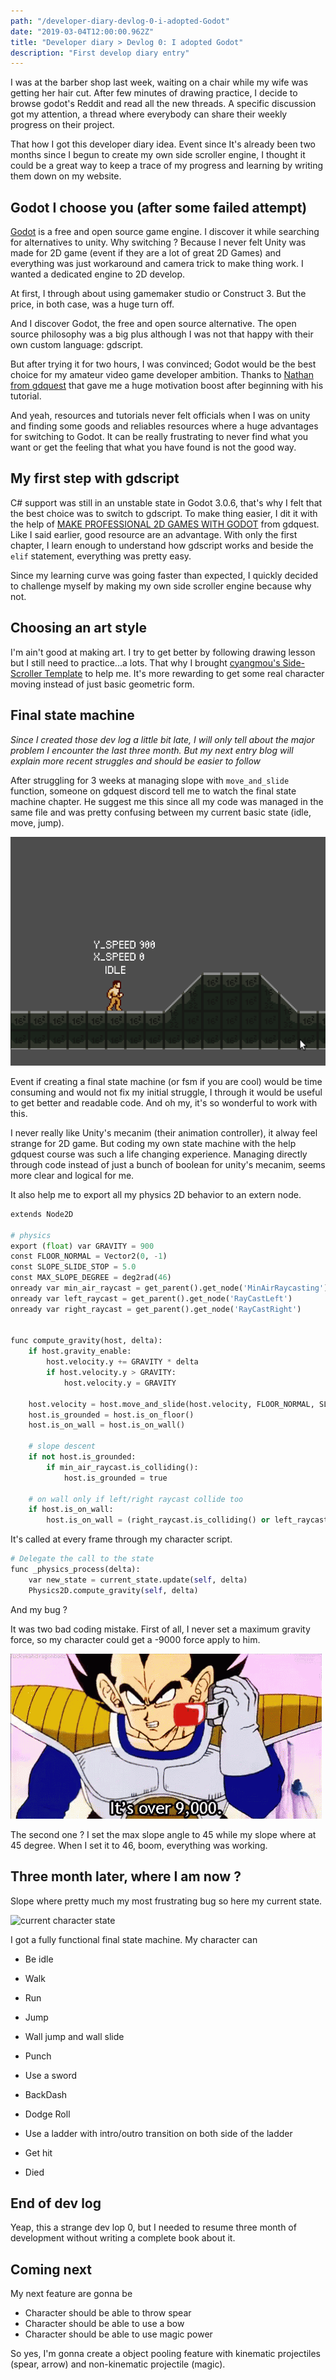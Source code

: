 ```yaml
---
path: "/developer-diary-devlog-0-i-adopted-Godot"
date: "2019-03-04T12:00:00.962Z"
title: "Developer diary > Devlog 0: I adopted Godot"
description: "First develop diary entry"
---
```



I was at the barber shop last week, waiting on a chair while my wife was getting her hair cut. After few minutes of drawing practice, I decide to browse godot's Reddit and read all the new threads. A specific discussion got my attention, a thread where everybody can share their weekly progress on their project.

That how I got this developer diary idea. Event since It's already been two months since I begun to create my own side scroller engine, I thought it could be a great way to keep a trace of my progress and learning by writing them down on my website.  



## Godot I choose you (after some failed attempt)

[Godot](https://godotengine.org/) is a free and open source game engine. I discover it while searching for alternatives to unity. Why switching ? Because I never felt Unity was made for 2D game (event if they are a lot of great 2D Games) and everything was just workaround and camera trick to make thing work. I wanted a dedicated engine to 2D develop. 

At first, I through about using gamemaker studio or Construct 3. But the price, in both case, was a huge turn off.

And I discover Godot, the free and open source alternative. The open source philosophy was a big plus although I was not that happy with their own custom language: gdscript.

But after trying it for two hours, I was convinced; Godot would be the best choice for my amateur video game developer ambition. Thanks to [Nathan from gdquest](https://www.youtube.com/channel/UCxboW7x0jZqFdvMdCFKTMsQ) that gave me a huge motivation boost after beginning with his tutorial. 

And yeah, resources and tutorials never felt officials when I was on unity and finding some goods and reliables resources where a huge advantages for switching to Godot. It can be really frustrating to never find what you want or get the feeling that what you have found is not the good way.



## My first step with gdscript

C# support was still in an unstable state in Godot 3.0.6, that's why I felt that the best choice was to switch to gdscript. To make thing easier, I dit it with the help of [MAKE PROFESSIONAL 2D GAMES WITH GODOT](https://www.gdquest.com/product/godot/make-pro-2d-games/) from gdquest. Like I said earlier, good resource are an advantage. With only the first chapter, I learn enough to understand how gdscript works and beside the `elif` statement, everything was pretty easy. 

Since my learning curve was going faster than expected, I quickly decided to challenge myself by making my own side scroller engine because why not.



## Choosing an art style

I'm ain't good at making art. I try to get better by following drawing lesson but I still need to practice...a lots. That why I brought [cyangmou's Side-Scroller Template](https://cyangmou.itch.io/side-scroller-character-template) to help me. It's more rewarding to get some real character moving instead of just basic geometric form. 



## Final state machine

*Since I created those dev log a little bit late, I will only tell about the major problem I encounter the last three month. But my next entry blog will explain more recent struggles and should be easier to follow* 



After struggling for 3 weeks at managing slope with `move_and_slide` function, someone on gdquest discord tell me to watch the final state machine chapter. He suggest me this since all my code was managed in the same file and was pretty confusing between my current basic state (idle, move, jump).  

![character can't walk on slope](./slope_bug.gif)

Event if creating a final state machine (or fsm if you are cool) would be time consuming and would not fix my initial struggle, I through it would be useful to get better and readable code. And oh my, it's so wonderful to work with this.

I never really like Unity's mecanim (their animation controller), it alway feel strange for 2D game. But coding my own state machine with the help gdquest course was such a life changing experience. Managing directly through code instead of just a bunch of boolean for unity's mecanim, seems more clear and logical for me.

It also help me to export all my physics 2D behavior to an extern node. 

```python
extends Node2D

# physics
export (float) var GRAVITY = 900
const FLOOR_NORMAL = Vector2(0, -1)
const SLOPE_SLIDE_STOP = 5.0
const MAX_SLOPE_DEGREE = deg2rad(46)
onready var min_air_raycast = get_parent().get_node('MinAirRaycasting')
onready var left_raycast = get_parent().get_node('RayCastLeft')
onready var right_raycast = get_parent().get_node('RayCastRight')


func compute_gravity(host, delta):
	if host.gravity_enable:
		host.velocity.y += GRAVITY * delta
		if host.velocity.y > GRAVITY:
			host.velocity.y = GRAVITY

	host.velocity = host.move_and_slide(host.velocity, FLOOR_NORMAL, SLOPE_SLIDE_STOP, 5, MAX_SLOPE_DEGREE)
	host.is_grounded = host.is_on_floor()
	host.is_on_wall = host.is_on_wall()

	# slope descent
	if not host.is_grounded:
		if min_air_raycast.is_colliding():
			host.is_grounded = true

	# on wall only if left/right raycast collide too
	if host.is_on_wall:
		host.is_on_wall = (right_raycast.is_colliding() or left_raycast.is_colliding())
```

It's called at every frame through my character script.

```python
# Delegate the call to the state
func _physics_process(delta):
	var new_state = current_state.update(self, delta)
	Physics2D.compute_gravity(self, delta)
```

And my bug ?

It was two bad coding mistake. First of all, I never set a maximum gravity force, so my character could get a -9000 force apply to him. 

![9000](./9000.gif)

The second one ? I set the max slope angle to 45 while my slope where at 45 degree. When I set it to 46, boom, everything was working. 



## Three month later, where I am now ?

Slope where pretty much my most frustrating bug so here my current state.

![current character state](./current_state.gif)

I got a fully functional final state machine. My character can

- Be idle

- Walk

- Run

- Jump

- Wall jump and wall slide

- Punch

- Use a sword

- BackDash

- Dodge Roll

- Use a ladder with intro/outro transition on both side of the ladder

- Get hit

- Died

  

## End of dev log

Yeap, this a strange dev lop 0, but I needed to resume three month of development without writing a complete book about it.



## Coming next

My next feature are gonna be

- Character should be able to throw spear
- Character should be able to use a bow
- Character should be able to use magic power 

So yes, I'm gonna create a object pooling feature with kinematic projectiles (spear, arrow) and non-kinematic projectile (magic).

